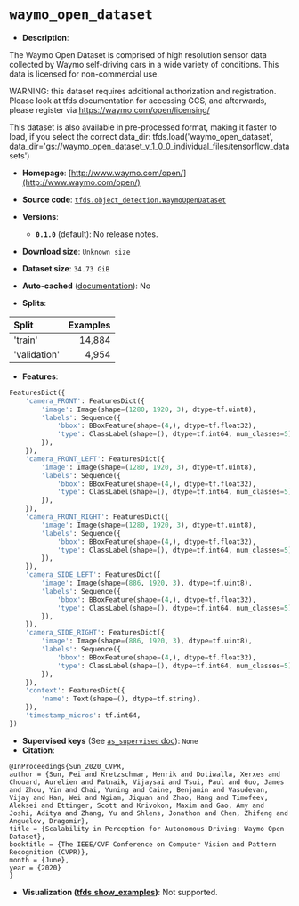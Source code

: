 <div itemscope itemtype="http://schema.org/Dataset">
  <div itemscope itemprop="includedInDataCatalog" itemtype="http://schema.org/DataCatalog">
    <meta itemprop="name" content="TensorFlow Datasets" />
  </div>

  <meta itemprop="name" content="waymo_open_dataset" />
  <meta itemprop="description" content="The Waymo Open Dataset is comprised of high resolution sensor data&#10;collected by Waymo self-driving cars in a wide variety of conditions.&#10;This data is licensed for non-commercial use.&#10;&#10;WARNING: this dataset requires additional authorization and registration.&#10;Please look at tfds documentation for accessing GCS, and&#10;afterwards, please register via https://waymo.com/open/licensing/&#10;&#10;This dataset is also available in pre-processed format, making it faster&#10;to load, if you select the correct data_dir:&#10;tfds.load(&#x27;waymo_open_dataset&#x27;, data_dir=&#x27;gs://waymo_open_dataset_v_1_0_0_individual_files/tensorflow_datasets&#x27;)&#10;&#10;To use this dataset:&#10;&#10;```python&#10;import tensorflow_datasets as tfds&#10;&#10;ds = tfds.load(&#x27;waymo_open_dataset&#x27;, split=&#x27;train&#x27;)&#10;for ex in ds.take(4):&#10;  print(ex)&#10;```&#10;&#10;See [the guide](https://www.tensorflow.org/datasets/overview) for more&#10;informations on [tensorflow_datasets](https://www.tensorflow.org/datasets).&#10;&#10;" />
  <meta itemprop="url" content="https://www.tensorflow.org/datasets/catalog/waymo_open_dataset" />
  <meta itemprop="sameAs" content="http://www.waymo.com/open/" />
  <meta itemprop="citation" content="@InProceedings{Sun_2020_CVPR,&#10;author = {Sun, Pei and Kretzschmar, Henrik and Dotiwalla, Xerxes and Chouard, Aurelien and Patnaik, Vijaysai and Tsui, Paul and Guo, James and Zhou, Yin and Chai, Yuning and Caine, Benjamin and Vasudevan, Vijay and Han, Wei and Ngiam, Jiquan and Zhao, Hang and Timofeev, Aleksei and Ettinger, Scott and Krivokon, Maxim and Gao, Amy and Joshi, Aditya and Zhang, Yu and Shlens, Jonathon and Chen, Zhifeng and Anguelov, Dragomir},&#10;title = {Scalability in Perception for Autonomous Driving: Waymo Open Dataset},&#10;booktitle = {The IEEE/CVF Conference on Computer Vision and Pattern Recognition (CVPR)},&#10;month = {June},&#10;year = {2020}&#10;}" />
</div>

# `waymo_open_dataset`

*   **Description**:

The Waymo Open Dataset is comprised of high resolution sensor data collected by
Waymo self-driving cars in a wide variety of conditions. This data is licensed
for non-commercial use.

WARNING: this dataset requires additional authorization and registration. Please
look at tfds documentation for accessing GCS, and afterwards, please register
via https://waymo.com/open/licensing/

This dataset is also available in pre-processed format, making it faster to
load, if you select the correct data_dir: tfds.load('waymo_open_dataset',
data_dir='gs://waymo_open_dataset_v_1_0_0_individual_files/tensorflow_datasets')

*   **Homepage**: [http://www.waymo.com/open/](http://www.waymo.com/open/)

*   **Source code**:
    [`tfds.object_detection.WaymoOpenDataset`](https://github.com/tensorflow/datasets/tree/master/tensorflow_datasets/object_detection/waymo_open_dataset.py)

*   **Versions**:

    *   **`0.1.0`** (default): No release notes.

*   **Download size**: `Unknown size`

*   **Dataset size**: `34.73 GiB`

*   **Auto-cached**
    ([documentation](https://www.tensorflow.org/datasets/performances#auto-caching)):
    No

*   **Splits**:

Split        | Examples
:----------- | -------:
'train'      | 14,884
'validation' | 4,954

*   **Features**:

```python
FeaturesDict({
    'camera_FRONT': FeaturesDict({
        'image': Image(shape=(1280, 1920, 3), dtype=tf.uint8),
        'labels': Sequence({
            'bbox': BBoxFeature(shape=(4,), dtype=tf.float32),
            'type': ClassLabel(shape=(), dtype=tf.int64, num_classes=5),
        }),
    }),
    'camera_FRONT_LEFT': FeaturesDict({
        'image': Image(shape=(1280, 1920, 3), dtype=tf.uint8),
        'labels': Sequence({
            'bbox': BBoxFeature(shape=(4,), dtype=tf.float32),
            'type': ClassLabel(shape=(), dtype=tf.int64, num_classes=5),
        }),
    }),
    'camera_FRONT_RIGHT': FeaturesDict({
        'image': Image(shape=(1280, 1920, 3), dtype=tf.uint8),
        'labels': Sequence({
            'bbox': BBoxFeature(shape=(4,), dtype=tf.float32),
            'type': ClassLabel(shape=(), dtype=tf.int64, num_classes=5),
        }),
    }),
    'camera_SIDE_LEFT': FeaturesDict({
        'image': Image(shape=(886, 1920, 3), dtype=tf.uint8),
        'labels': Sequence({
            'bbox': BBoxFeature(shape=(4,), dtype=tf.float32),
            'type': ClassLabel(shape=(), dtype=tf.int64, num_classes=5),
        }),
    }),
    'camera_SIDE_RIGHT': FeaturesDict({
        'image': Image(shape=(886, 1920, 3), dtype=tf.uint8),
        'labels': Sequence({
            'bbox': BBoxFeature(shape=(4,), dtype=tf.float32),
            'type': ClassLabel(shape=(), dtype=tf.int64, num_classes=5),
        }),
    }),
    'context': FeaturesDict({
        'name': Text(shape=(), dtype=tf.string),
    }),
    'timestamp_micros': tf.int64,
})
```

*   **Supervised keys** (See
    [`as_supervised` doc](https://www.tensorflow.org/datasets/api_docs/python/tfds/load#args)):
    `None`
*   **Citation**:

```
@InProceedings{Sun_2020_CVPR,
author = {Sun, Pei and Kretzschmar, Henrik and Dotiwalla, Xerxes and Chouard, Aurelien and Patnaik, Vijaysai and Tsui, Paul and Guo, James and Zhou, Yin and Chai, Yuning and Caine, Benjamin and Vasudevan, Vijay and Han, Wei and Ngiam, Jiquan and Zhao, Hang and Timofeev, Aleksei and Ettinger, Scott and Krivokon, Maxim and Gao, Amy and Joshi, Aditya and Zhang, Yu and Shlens, Jonathon and Chen, Zhifeng and Anguelov, Dragomir},
title = {Scalability in Perception for Autonomous Driving: Waymo Open Dataset},
booktitle = {The IEEE/CVF Conference on Computer Vision and Pattern Recognition (CVPR)},
month = {June},
year = {2020}
}
```

*   **Visualization
    ([tfds.show_examples](https://www.tensorflow.org/datasets/api_docs/python/tfds/visualization/show_examples))**:
    Not supported.
